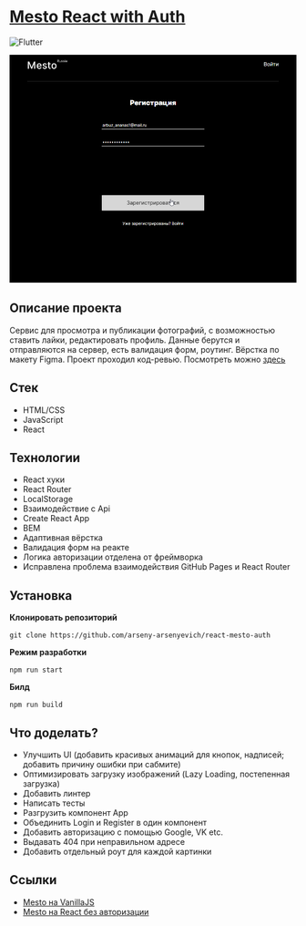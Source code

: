 # [Mesto React with Auth](https://arseny-arsenyevich.github.io/react-mesto-auth/)

![Flutter](https://img.shields.io/badge/status-release-<COLOR>)

![интро](./src/images/mesto.gif)

## **Описание проекта**
Сервис для просмотра и публикации фотографий, с возможностью ставить лайки, редактировать профиль. Данные берутся и отправляются на сервер, есть валидация форм, роутинг. Вёрстка по макету Figma. Проект проходил код-ревью.
Посмотреть можно [здесь](https://arseny-arsenyevich.github.io/react-mesto-auth/)

## **Стек**
+ HTML/CSS
+ JavaScript
+ React

## **Технологии**
+ React хуки
+ React Router
+ LocalStorage
+ Взаимодействие с Api
+ Create React App
+ BEM
+ Адаптивная вёрстка
+ Валидация форм на реакте
+ Логика авторизации отделена от фреймворка
+ Исправлена проблема взаимодействия GitHub Pages и React Router

## **Установка**
__Клонировать репозиторий__
```
git clone https://github.com/arseny-arsenyevich/react-mesto-auth
```

__Режим разработки__
```
npm run start
```

__Билд__
```
npm run build
```

## **Что доделать?**
+ Улучшить UI (добавить красивых анимаций для кнопок, надписей; добавить причину ошибки при сабмите)
+ Оптимизировать загрузку изображений (Lazy Loading, постепенная загрузка)
+ Добавить линтер
+ Написать тесты
+ Разгрузить компонент App
+ Объединить Login и Register в один компонент
+ Добавить авторизацию с помощью Google, VK etc.
+ Выдавать 404 при неправильном адресе
+ Добавить отдельный роут для каждой картинки

## **Ссылки**
+ [Mesto на VanillaJS](https://github.com/arseny-arsenyevich/mesto)
+ [Mesto на React без авторизации](https://github.com/arseny-arsenyevich/mesto-react)
